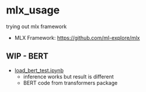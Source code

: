 # mlx_usage
trying out mlx framework
* MLX Framework: https://github.com/ml-explore/mlx

## WIP - BERT
* [load_bert_test.ipynb](./load_bert_test.ipynb)
	* inference works but result is different
	* BERT code from transformers package